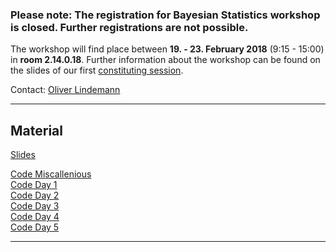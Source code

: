 ### Please note: The registration for Bayesian Statistics workshop is closed. Further registrations are not possible. ###


The workshop will find place between **19. - 23. February 2018** (9:15 - 15:00) in **room 2.14.0.18**. Further information about the workshop can be found on the slides of our first [constituting session](https://github.com/lindemann09/Potsdam-Bayes-2018/blob/master/slides/session0-orga.pdf). 

Contact: [Oliver Lindemann](http://cognitive-psychology.eu/lindemann/)

---

## Material

[Slides](https://github.com/lindemann09/Potsdam-Bayes-2018/tree/master/slides)  

[Code Miscallenious](https://github.com/lindemann09/Potsdam-Bayes-2018/tree/master/code/misc)   
[Code Day 1](https://github.com/lindemann09/Potsdam-Bayes-2018/tree/master/code/day1)   
[Code Day 2](https://github.com/lindemann09/Potsdam-Bayes-2018/tree/master/code/day2)   
[Code Day 3](https://github.com/lindemann09/Potsdam-Bayes-2018/tree/master/code/day3)   
[Code Day 4](https://github.com/lindemann09/Potsdam-Bayes-2018/tree/master/code/day4)   
[Code Day 5](https://github.com/lindemann09/Potsdam-Bayes-2018/tree/master/code/day5)   

--- 
